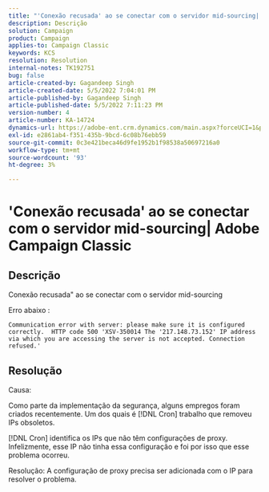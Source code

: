 ```yaml
---
title: "'Conexão recusada' ao se conectar com o servidor mid-sourcing| Adobe Campaign Classic"
description: Descrição
solution: Campaign
product: Campaign
applies-to: Campaign Classic
keywords: KCS
resolution: Resolution
internal-notes: TK192751
bug: false
article-created-by: Gagandeep Singh
article-created-date: 5/5/2022 7:04:01 PM
article-published-by: Gagandeep Singh
article-published-date: 5/5/2022 7:11:23 PM
version-number: 4
article-number: KA-14724
dynamics-url: https://adobe-ent.crm.dynamics.com/main.aspx?forceUCI=1&pagetype=entityrecord&etn=knowledgearticle&id=fb5b9f1e-a6cc-ec11-a7b5-6045bd00dd66
exl-id: e2861ab4-f351-435b-9bcd-6c08b76ebb59
source-git-commit: 0c3e421beca46d9fe1952b1f98538a50697216a0
workflow-type: tm+mt
source-wordcount: '93'
ht-degree: 3%

---
```


# &#39;Conexão recusada&#39; ao se conectar com o servidor mid-sourcing| Adobe Campaign Classic

## Descrição



Conexão recusada&quot; ao se conectar com o servidor mid-sourcing

Erro abaixo : 


`Communication error with server: please make sure it is configured correctly.  HTTP code 500 'XSV-350014 The '217.148.73.152' IP address via which you are accessing the server is not accepted. Connection refused.'`


## Resolução

Causa:

Como parte da implementação da segurança, alguns empregos foram criados recentemente. Um dos quais é [!DNL Cron] trabalho que removeu IPs obsoletos.

[!DNL Cron] identifica os IPs que não têm configurações de proxy. Infelizmente, esse IP não tinha essa configuração e foi por isso que esse problema ocorreu.

Resolução: A configuração de proxy precisa ser adicionada com o IP para resolver o problema.
